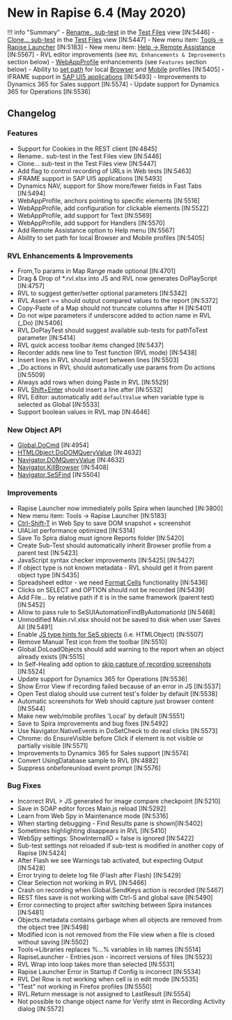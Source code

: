 # New in Rapise 6.4 (May 2020)

!!! info "Summary"
    - [Rename.. sub-test](/Guide/tests_and_sub_tests/#sub-test-context-menu) in the [Test Files](/Guide/test_files_dialog/) view [IN:5446]
    - [Clone... sub-test](/Guide/tests_and_sub_tests/#sub-test-context-menu) in the [Test Files](/Guide/test_files_dialog/) view [IN:5447]
    - New menu item: [Tools -> Rapise Launcher](/Guide/menu_and_toolbars/#tools) [IN:5183]
    - New menu item: [Help -> Remote Assistance](/Guide/menu_and_toolbars/#help) [IN:5567]
    - RVL editor improvements (see `RVL Enhancements & Improvements` section below)
    - [WebAppProfile](/Guide/web_app_profile/) enhancements (see `Features` section below)
    - Ability to [set path](https://www.inflectra.com/Support/KnowledgeBase/KB532.aspx) for local [Browser](/Guide/browser_settings/#local-browser-profiles) and [Mobile](/Guide/mobile_settings_dialog/#local-mobile-profiles) profiles [IN:5405]
    - IFRAME support in [SAP UI5 applications](/Libraries/ses_lib_domsap/) [IN:5493]
    - Improvements to Dynamics 365 for Sales support [IN:5574]
    - Update support for Dynamics 365 for Operations [IN:5536]

## Changelog

### Features

- Support for Cookies in the REST client [IN:4845]
- Rename.. sub-test in the Test Files view [IN:5446]
- Clone... sub-test in the Test Files view [IN:5447]
- Add flag to control recording of URLs in Web tests [IN:5463]
- IFRAME support in SAP UI5 applications [IN:5493]
- Dynamics NAV, support for  Show more/fewer fields in Fast Tabs [IN:5494]
- WebAppProfile, anchors pointing to specific elements [IN:5516]
- WebAppProfile, add configuration for clickable elements [IN:5522]
- WebAppProfile, add support for Text [IN:5569]
- WebAppProfile, add support for Handlers [IN:5570]
- Add Remote Assistance option to Help menu [IN:5567]
- Ability to set path for local Browser and Mobile profiles [IN:5405]

### RVL Enhancements & Improvements

- From,To params in Map Range made optional [IN:4701]
- Drag & Drop of \*.rvl.xlsx into JS and RVL now generates DoPlayScript [IN:4757]
- RVL to suggest getter/setter optional parameters [IN:5342]
- RVL Assert == should output compared values to the report [IN:5372]
- Copy-Paste of a Map should not truncate columns after H [IN:5401]
- Do not wipe parameters if underscore added to action name in RVL (_Do) [IN:5406]
- RVL.DoPlayTest should suggest available sub-tests for pathToTest parameter [IN:5414]
- RVL quick access toolbar items changed [IN:5437]
- Recorder adds new line to Test function (RVL mode) [IN:5438]
- Insert lines in RVL should insert between lines [IN:5503]
- _Do actions in RVL should automatically use params from Do actions [IN:5509]
- Always add rows when doing Paste in RVL [IN:5529]
- RVL [Shift+Enter](/Guide/rvl_editor/#rvl-editor-shortcuts) should insert a line after [IN:5532]
- RVL Editor: automatically add `defaultValue` when variable type is selected as Global [IN:5533]
- Support boolean values in RVL map [IN:4646]

### New Object API

- [Global.DoCmd](/Libraries/Global/#DoCmd) [IN:4954]
- [HTMLObject.DoDOMQueryValue](/Libraries/HTMLObject/#DoDOMQueryValue) [IN:4632]
- [Navigator.DOMQueryValue](/Libraries/Navigator/#DOMQueryValue) [IN:4632]
- [Navigator.KillBrowser](/Libraries/Navigator/#KillBrowser) [IN:5408]
- [Navigator.SeSFind](/Libraries/Navigator/#SeSFind) [IN:5504]

### Improvements

- Rapise Launcher now immediately polls Spira when launched [IN:3800]
- New menu item: Tools -> Rapise Launcher [IN:5183]
- [Ctrl-Shift-T](/Guide/web_spy/#spy-shortcuts) in Web Spy to save DOM snapshot + screenshot
- UIAList performance optimized [IN:5314]
- Save To Spira  dialog must ignore Reports folder [IN:5420]
- Create Sub-Test should automatically inherit Browser profile from a parent test [IN:5423]
- JavaScript syntax checker improvements [IN:5425] [IN:5427]
- If object type is not known metadata - RVL should get it from parent object type [IN:5435]
- Spreadsheet editor - we need [Format Cells](/Guide/spreadsheet_editor/#cell-formatting) functionality [IN:5436]
- Clicks on SELECT and OPTION should not be recorded [IN:5439]
- Add File... by relative path if it is in the same framework (parent test) [IN:5452]
- Allow to pass rule to SeSUIAutomationFindByAutomationId [IN:5468]
- Unmodified Main.rvl.xlsx should not be saved to disk when user Saves All [IN:5491]
- Enable [JS type hints for SeS objects](/Guide/code_helper/#code-completion-for-objects) (i.e. HTMLObject) [IN:5507]
- Remove Manual Test icon from the toolbar [IN:5510]
- Global.DoLoadObjects should add warning to the report when an object already exists [IN:5515]
- In Self-Healing add option to [skip capture of recording screenshots](/Guide/web_self_healing/#configuration) [IN:5524]
- Update support for Dynamics 365 for Operations [IN:5536]
- Show Error View if recording failed because of an error in JS [IN:5537]
- Open Test dialog should use current test's folder by default [IN:5538]
- Automatic screenshots for Web should capture just browser content [IN:5544]
- Make new web/mobile profiles 'Local' by default [IN:5551]
- Save to Spira improvements and bug fixes [IN:5492]
- Use Navigator.NativeEvents in DoSetCheck to do real clicks [IN:5573]
- Chrome: do EnsureVisible before Click if element is not visible or partially visible [IN:5571]
- Improvements to Dynamics 365 for Sales support [IN:5574]
- Convert UsingDatabase sample to RVL [IN:4882]
- Suppress onbeforeunload event prompt [IN:5576]

### Bug Fixes

- Incorrect RVL > JS generated for image compare checkpoint [IN:5210]
- Save in SOAP editor forces Main.js reload [IN:5292]
- Learn from Web Spy in Maintenance mode  [IN:5316]
- When starting debugging - Find Results pane is shown[IN:5402]
- Sometimes highlighting disappears in RVL [IN:5410]
- WebSpy settings: ShowInternalID = false is ignored [IN:5422]
- Sub-test settings not reloaded if sub-test is modified in another copy of Rapise [IN:5424]
- After Flash we see Warnings tab activated, but expecting Output [IN:5428] 
- Error trying to delete log file (Flash after Flash) [IN:5429]
- Clear Selection not working in RVL [IN:5466]
- Crash on recording when Global.SendKeys action is recorded [IN:5467]
- REST files save is not working with Ctrl-S and global save [IN:5490]
- Error connecting to project after switching between Spira instances [IN:5481]
- Objects.metadata contains garbage when all objects are removed from the object tree [IN:5498]
- Modified icon is not removed from the File view when a file is closed without saving [IN:5502]
- Tools->Libraries replaces %...% variables in lib names [IN:5514]
- RapiseLauncher - Entries.json - incorrect versions of files [IN:5523]
- RVL Wrap into loop takes more than selected [IN:5531]
- Rapise Launcher Error in Startup if Config is incorrect [IN:5534]
- RVL Del Row is not working when cell is in edit mode [IN:5535]
- "Test" not working in Firefox profiles  [IN:5550]
- RVL.Return message is not assigned to LastResult [IN:5554]
- Not possible to change object name for Verify stmt in Recording Activity dialog [IN:5572]
